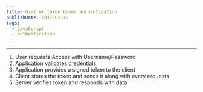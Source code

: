 ```yaml
---
title: Gist of token based authentication
publishDate: 2017-02-10
tags: 
  - JavaScript
  - authentication
---
```


---

1. User requests Access with Username/Password
2. Application validates credentials
3. Application provides a signed token to the client
4. Client stores the token and sends it along with every requests
5. Server verifies token and responds with data